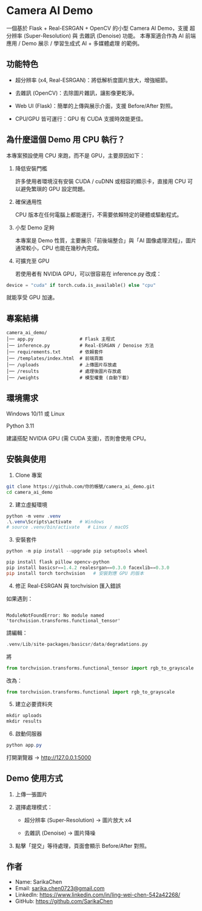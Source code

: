 # Camera AI Demo

一個基於 Flask + Real-ESRGAN + OpenCV 的小型 Camera AI Demo，支援 超分辨率 (Super-Resolution) 與 去雜訊 (Denoise) 功能。
本專案適合作為 AI 前端應用 / Demo 展示 / 學習生成式 AI + 多媒體處理 的範例。

## 功能特色

- 超分辨率 (x4, Real-ESRGAN)：將低解析度圖片放大，增強細節。

- 去雜訊 (OpenCV)：去除圖片雜訊，讓影像更乾淨。

- Web UI (Flask)：簡單的上傳與展示介面，支援 Before/After 對照。

- CPU/GPU 皆可運行：GPU 有 CUDA 支援時效能更佳。

## 為什麼這個 Demo 用 CPU 執行？

本專案預設使用 CPU 來跑，而不是 GPU，主要原因如下：

1. 降低安裝門檻

    許多使用者環境沒有安裝 CUDA / cuDNN 或相容的顯示卡，直接用 CPU 可以避免繁瑣的 GPU 設定問題。

2. 確保通用性

    CPU 版本在任何電腦上都能運行，不需要依賴特定的硬體或驅動程式。

3. 小型 Demo 足夠

    本專案是 Demo 性質，主要展示「前後端整合」與「AI 圖像處理流程」，圖片通常較小，CPU 也能在幾秒內完成。

4. 可擴充至 GPU

    若使用者有 NVIDIA GPU，可以很容易在 inference.py 改成：
```python
device = "cuda" if torch.cuda.is_available() else "cpu"
```
就能享受 GPU 加速。

## 專案結構
```
camera_ai_demo/
│── app.py                 # Flask 主程式
│── inference.py           # Real-ESRGAN / Denoise 方法
│── requirements.txt       # 依賴套件
│── /templates/index.html  # 前端頁面
│── /uploads               # 上傳圖片存放處
│── /results               # 處理後圖片存放處
│── /weights               # 模型權重 (自動下載)
```

## 環境需求

Windows 10/11 或 Linux

Python 3.11

建議搭配 NVIDIA GPU (需 CUDA 支援)，否則會使用 CPU。

## 安裝與使用
1. Clone 專案
```bash
git clone https://github.com/你的帳號/camera_ai_demo.git
cd camera_ai_demo
```

2. 建立虛擬環境
```powershell
python -m venv .venv
.\.venv\Scripts\activate   # Windows
# source .venv/bin/activate   # Linux / macOS
```

3. 安裝套件
```powershell
python -m pip install --upgrade pip setuptools wheel

pip install flask pillow opencv-python
pip install basicsr==1.4.2 realesrgan==0.3.0 facexlib==0.3.0
pip install torch torchvision   # 安裝對應 GPU 的版本
```

4. 修正 Real-ESRGAN 與 torchvision 匯入錯誤

如果遇到：
```vbnet

ModuleNotFoundError: No module named 'torchvision.transforms.functional_tensor'
```

請編輯：
```swift
.venv/Lib/site-packages/basicsr/data/degradations.py
```

將
```python
from torchvision.transforms.functional_tensor import rgb_to_grayscale
```

改為：
```python
from torchvision.transforms.functional import rgb_to_grayscale
```

5. 建立必要資料夾
```powershell
mkdir uploads
mkdir results
```

6. 啟動伺服器
```powershell
python app.py
```

打開瀏覽器 → http://127.0.0.1:5000

## Demo 使用方式

1. 上傳一張圖片

2. 選擇處理模式：

    - 超分辨率 (Super-Resolution) → 圖片放大 x4

    - 去雜訊 (Denoise) → 圖片降噪

3. 點擊「提交」等待處理，頁面會顯示 Before/After 對照。

## 作者
- Name: SarikaChen 
- Email: sarika.chen0723@gmail.com  
- LinkedIn: https://www.linkedin.com/in/ling-wei-chen-542a42268/
- GitHub: https://github.com/SarikaChen